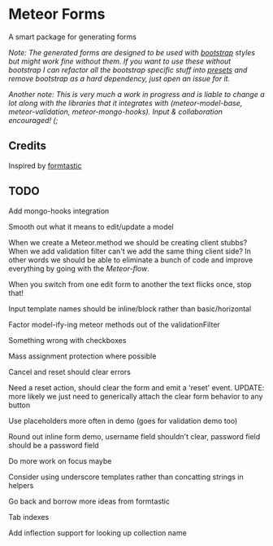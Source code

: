 # Meteor Forms

A smart package for generating forms

*Note: The generated forms are designed to be used with [bootstrap](http://twitter.github.com/bootstrap/) styles but might work fine without them. If you want to use these without bootstrap I can refactor all the bootstrap specific stuff into [presets](https://github.com/possibilities/meteor-forms/tree/master/src/forms/presets) and remove bootstrap as a hard dependency, just open an issue for it.*

*Another note: This is very much a work in progress and is liable to change a lot along with the libraries that it integrates with (meteor-model-base, meteor-validation, meteor-mongo-hooks). Input & collaboration encouraged! (;*

## Credits

Inspired by <a href="https://github.com/justinfrench/formtastic">formtastic</a>

## TODO

Add mongo-hooks integration

Smooth out what it means to edit/update a model

When we create a Meteor.method we should be creating client stubbs? When we add validation filter can't we add the same thing client side? In other words we should be able to eliminate a bunch of code and improve everything by going with the *Meteor-flow*.

When you switch from one edit form to another the text flicks once, stop that!

Input template names should be inline/block rather than basic/horizontal

Factor model-ify-ing meteor methods out of the validationFilter

Something wrong with checkboxes

Mass assignment protection where possible

Cancel and reset should clear errors

Need a reset action, should clear the form and emit a 'reset' event. UPDATE: more likely we just need to generically attach the clear form behavior to any button

Use placeholders more often in demo (goes for validation demo too)

Round out inline form demo, username field shouldn't clear, password field should be a password field

Do more work on focus maybe

Consider using underscore templates rather than concatting strings in helpers

Go back and borrow more ideas from formtastic

Tab indexes

Add inflection support for looking up collection name
